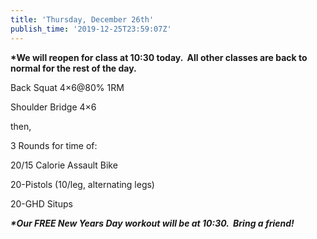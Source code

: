 ```yaml
---
title: 'Thursday, December 26th'
publish_time: '2019-12-25T23:59:07Z'
---
```


**\*We will reopen for class at 10:30 today.  All other classes are back
to normal for the rest of the day.**

Back Squat 4×6\@80% 1RM

Shoulder Bridge 4×6

then,

3 Rounds for time of:

20/15 Calorie Assault Bike

20-Pistols (10/leg, alternating legs)

20-GHD Situps

***\*Our FREE New Years Day workout will be at 10:30.  Bring a
friend!***
